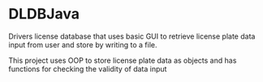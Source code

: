 # DLDBJava
Drivers license database that uses basic GUI to retrieve license plate data input from user and store by writing to a file.

This project uses OOP to store license plate data as objects and has functions for checking the validity of data input
